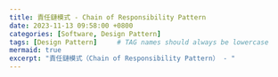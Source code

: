 ```yaml
---
title: 責任鏈模式 - Chain of Responsibility Pattern
date: 2023-11-13 09:58:00 +0800
categories: [Software, Design Pattern]
tags: [Design Pattern]     # TAG names should always be lowercase
mermaid: true
excerpt: "責任鏈模式（Chain of Responsibility Pattern） - "
---
```

